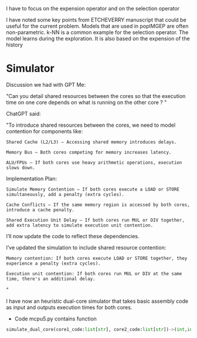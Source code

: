 I have to focus on the expension operator and on the selection operator


I have noted some key points from ETCHEVERRY manuscript that could be useful for the current problem.
Models that are used in popIMGEP are often non-parametric.
k-NN is a common example for the selection operator. The model learns during the exploration. It is also based on the expension of the history


# Simulator

Discussion we had with GPT
Me:

"Can you detail shared resources between the cores so that the execution time on one core depends on what is running on the other core ? "

ChatGPT said:

"To introduce shared resources between the cores, we need to model contention for components like:
```
Shared Cache (L2/L3) – Accessing shared memory introduces delays.

Memory Bus – Both cores competing for memory increases latency.

ALU/FPUs – If both cores use heavy arithmetic operations, execution slows down.
```
Implementation Plan:
```
Simulate Memory Contention – If both cores execute a LOAD or STORE simultaneously, add a penalty (extra cycles).

Cache Conflicts – If the same memory region is accessed by both cores, introduce a cache penalty.

Shared Execution Unit Delay – If both cores run MUL or DIV together, add extra latency to simulate execution unit contention.
```
I’ll now update the code to reflect these dependencies.

I’ve updated the simulation to include shared resource contention:
```
Memory contention: If both cores execute LOAD or STORE together, they experience a penalty (extra cycles).

Execution unit contention: If both cores run MUL or DIV at the same time, there's an additional delay. 
```
" 

I have now an heuristic dual-core simulator that takes basic assembly code as input and outputs execution times for both cores.
* Code mcpu5.py contains function 
```python
simulate_dual_core(core1_code:list[str], core2_code:list[str])->(int,int):
```
